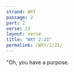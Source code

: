 ```yaml
---
strand: WXY
passage: 2
part: 2
verse: 21
layout: verse
title: "WXY 2:21"
permalink: /WXY/2/21/
---
```

"Oh, you have a purpose.
